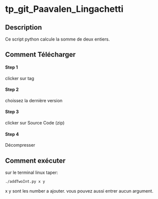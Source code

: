 # tp_git_Paavalen_Lingachetti


## Description

Ce script python calcule la somme de deux entiers.

## Comment Télécharger

#### Step 1
clicker sur tag

#### Step 2
choissez la dernière version

#### Step 3
clicker sur Source Code (zip)

#### Step 4 
Décompresser 

## Comment exécuter

sur le terminal linux taper:

```sh
./addTwoInt.py x y
```
x y sont les number a ajouter.
vous pouvez aussi entrer aucun argument.
